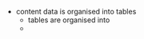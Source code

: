 - content data is organised into tables
  - tables are organised into [](./src/layouts/content/data/)
  - 